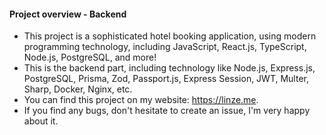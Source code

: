 #### Project overview - Backend

- This project is a sophisticated hotel booking application, using modern programming technology, including JavaScript, React.js, TypeScript, Node.js, PostgreSQL, and more!
- This is the backend part, including technology like Node.js, Express.js, PostgreSQL, Prisma, Zod, Passport.js, Express Session, JWT, Multer, Sharp, Docker, Nginx, etc.
- You can find this project on my website: https://linze.me.
- If you find any bugs, don't hesitate to create an issue, I'm very happy about it.
